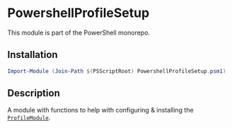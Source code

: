# PowershellProfileSetup

This module is part of the PowerShell monorepo.

## Installation

```powershell
Import-Module (Join-Path $(PSScriptRoot) PowershellProfileSetup.psm1)
```

## Description

A module with functions to help with configuring & installing the [`ProfileModule`](../../ProfileModule/).

